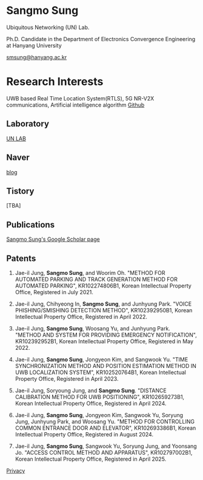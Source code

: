 # Sangmo Sung

Ubiquitous Networking (UN) Lab.

Ph.D. Candidate in the Department of Electronics Convergence Engineering at Hanyang University

smsung@hanyang.ac.kr

# Research Interests

UWB based Real Time Location System(RTLS), 5G NR-V2X communications,
Artificial intelligence algorithm
[Github](https://github.com/sangmosung)

## Laboratory
[UN LAB](http://unlab.hanyang.ac.kr)

## Naver
[blog](https://blog.naver.com/sapitquireputat)

## Tistory
[TBA]

## Publications
[Sangmo Sung's Google Scholar page](https://scholar.google.com/citations?view_op=list_works&hl=ko&authuser=1&user=--q2aSkAAAAJ)

## Patents
1. Jae-il Jung, **Sangmo Sung**, and Woorim Oh. "METHOD FOR AUTOMATED PARKING AND TRACK GENERATION METHOD FOR AUTOMATED PARKING", KR102274806B1, Korean Intellectual Property Office, Registered in July 2021.

2. Jae-il Jung, Chihyeong In, **Sangmo Sung**, and Junhyung Park. "VOICE PHISHING/SMISHING DETECTION METHOD", KR102392950B1, Korean Intellectual Property Office, Registered in April 2022.

3. Jae-il Jung, **Sangmo Sung**, Woosang Yu, and Junhyung Park. "METHOD AND SYSTEM FOR PROVIDING EMERGENCY NOTIFICATION", KR102392952B1, Korean Intellectual Property Office, Registered in May 2022.

4. Jae-il Jung, **Sangmo Sung**, Jongyeon Kim, and Sangwook Yu. "TIME SYNCHRONIZATION METHOD AND POSITION ESTIMATION METHOD IN UWB LOCALIZATION SYSTEM", KR102520764B1, Korean Intellectual Property Office, Registered in April 2023.

5. Jae-il Jung, Soryoung Jung, and **Sangmo Sung**. "DISTANCE CALIBRATION METHOD FOR UWB POSITIONING", KR102659273B1, Korean Intellectual Property Office, Registered in April 2024.

6. Jae-il Jung, **Sangmo Sung**, Jongyeon Kim, Sangwook Yu, Soryung Jung, Junhyung Park, and Woosang Yu. "METHOD FOR CONTROLLING COMMON ENTRANCE DOOR AND ELEVATOR", KR102693386B1, Korean Intellectual Property Office, Registered in August 2024.

7. Jae-il Jung, **Sangmo Sung**, Sangwook Yu, Soryung Jung, and Yoonsang Jo. "ACCESS CONTROL METHOD AND APPARATUS", KR102797002B1, Korean Intellectual Property Office, Registered in April 2025.

[Privacy](https://sangmosung.github.io/home/privacy)
